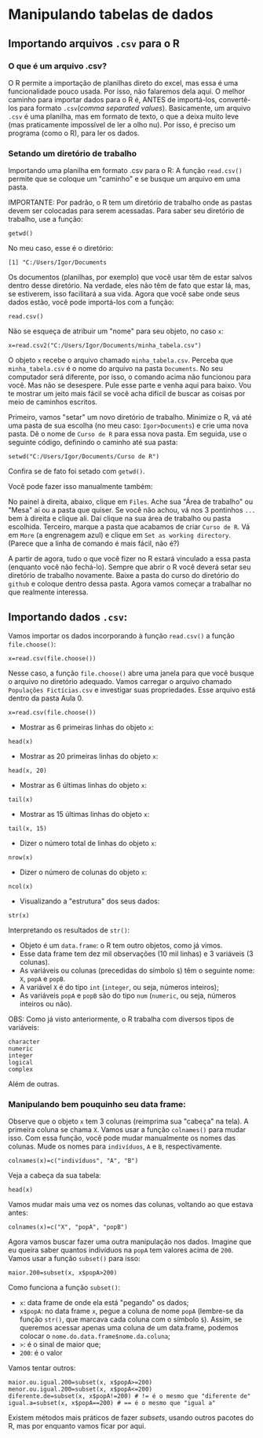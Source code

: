 # Manipulando tabelas de dados

## Importando arquivos ```.csv``` para o R

### O que é um arquivo .csv?
O R permite a importação de planilhas direto do excel, mas essa é uma funcionalidade pouco usada. Por isso, não falaremos dela aqui. O melhor caminho para importar dados para o R é, ANTES de importá-los, convertê-los para formato ```.csv```(*comma separated values*). Basicamente, um arquivo ```.csv``` é uma planilha, mas em formato de texto, o que a deixa muito leve (mas praticamente impossível de ler a olho nu). Por isso, é preciso um programa (como o R), para ler os dados.

### Setando um diretório de trabalho

Importando uma planilha em formato .csv para o R:
A função ```read.csv()``` permite que se coloque um "caminho" e se busque um arquivo em uma pasta.

IMPORTANTE: Por padrão, o R tem um diretório de trabalho onde as pastas devem ser colocadas para serem acessadas. Para saber seu diretório de trabalho, use a função:

```
getwd()
```

No meu caso, esse é o diretório:

```
[1] "C:/Users/Igor/Documents
```
Os documentos (planilhas, por exemplo) que você usar têm de estar salvos dentro desse diretório. Na verdade, eles não têm de fato que estar lá, mas, se estiverem, isso facilitará a sua vida. Agora que você sabe onde seus dados estão, você pode importá-los com a função:
```
read.csv()
```
Não se esqueça de atribuir um "nome" para seu objeto, no caso ```x```:

```
x=read.csv2("C:/Users/Igor/Documents/minha_tabela.csv")
```

O objeto ```x``` recebe o arquivo chamado ```minha_tabela.csv```. Perceba que ```minha_tabela.csv``` é o nome do arquivo na pasta ```Documents```. No seu computador será diferente, por isso, o comando acima não funcionou para você. Mas não se desespere. Pule esse parte e venha aqui para baixo. Vou te mostrar um jeito mais fácil se você acha difícil de buscar as coisas por meio de caminhos escritos.

Primeiro, vamos "setar" um novo diretório de trabalho. Minimize o R, vá até uma pasta de sua escolha (no meu caso: ```Igor>Documents```) e crie uma nova pasta.
Dê o nome de ```Curso de R``` para essa nova pasta. Em seguida, use o seguinte código, definindo o caminho até sua pasta:

```
setwd("C:/Users/Igor/Documents/Curso de R")
```
Confira se de fato foi setado com ```getwd()```.

Você pode fazer isso manualmente também:

No painel à direita, abaixo, clique em ```Files```. Ache sua "Área de trabalho" ou "Mesa" aí ou a pasta que quiser. Se você não achou, vá nos 3 pontinhos ```...``` bem à direita e clique ali. Daí clique na sua área de trabalho ou pasta escolhida. Terceiro, marque a pasta que acabamos de criar ```Curso de R```. Vá em ```More``` (a engrenagem azul) e clique em ```Set as working directory```. (Parece que a linha de comando é mais fácil, não é?)

A partir de agora, tudo o que você fizer no R estará vinculado a essa pasta (enquanto você não fechá-lo). Sempre que abrir o R você deverá setar seu diretório de trabalho novamente. Baixe a pasta do curso do diretório do ```github``` e coloque dentro dessa pasta. Agora vamos começar a trabalhar no que realmente interessa.

## Importando dados ```.csv```:
Vamos importar os dados incorporando à função ```read.csv()``` a função ```file.choose()```:


```
x=read.csv(file.choose())
```

Nesse caso, a função ```file.choose()``` abre uma janela para que você busque o arquivo no diretório adequado. Vamos carregar o arquivo chamado ```Populações Fictícias.csv``` e investigar suas propriedades. Esse arquivo está dentro da pasta Aula 0.

```
x=read.csv(file.choose())
```
- Mostrar as 6 primeiras linhas do objeto ```x```:

```
head(x)
```

- Mostrar as 20 primeiras linhas do objeto ```x```:

```
head(x, 20)
```

- Mostrar as 6 últimas linhas do objeto ```x```:

```
tail(x)
```

- Mostrar as 15 últimas linhas do objeto ```x```:

```
tail(x, 15)
```

- Dizer o número total de linhas do objeto ```x```:

```
nrow(x)
```

- Dizer o número de colunas do objeto ```x```:

```
ncol(x)
```

- Visualizando a "estrutura" dos seus dados:

```
str(x)
```

Interpretando os resultados de ```str()```:
- Objeto é um ```data.frame```: o R tem outro objetos, como já vimos.
- Esse data frame tem dez mil observações (10 mil linhas) e 3 variáveis (3 colunas).
- As variáveis ou colunas (precedidas do símbolo ```$```) têm o seguinte nome: ```X```, ```popA``` e ```popB```.
- A variável ```X``` é do tipo ```int``` (```integer```, ou seja, números inteiros);
- As variáveis ```popA``` e ```popB``` são do tipo ```num``` (```numeric```, ou seja, números inteiros ou não).

OBS: Como já visto anteriormente, o R trabalha com diversos tipos de variáveis:
```
character
numeric
integer
logical
complex
```
Além de outras.

### Manipulando bem pouquinho seu data frame:

Observe que o objeto ```x``` tem 3 colunas (reimprima sua "cabeça" na tela). A primeira coluna se chama ```X```. Vamos usar a função ```colnames()``` para mudar isso. Com essa função, você pode mudar manualmente os nomes das colunas. Mude os nomes para ```indivíduos```, ```A``` e ```B```, respectivamente.

```
colnames(x)=c("indivíduos", "A", "B")
```

Veja a cabeça da sua tabela:

```
head(x)
```

Vamos mudar mais uma vez os nomes das colunas, voltando ao que estava antes:

```
colnames(x)=c("X", "popA", "popB")
```

Agora vamos buscar fazer uma outra manipulação nos dados. Imagine que eu queira saber quantos indivíduos na ```popA``` tem valores acima de ```200```. Vamos usar a função ```subset()``` para isso:

```
maior.200=subset(x, x$popA>200)
```

Como funciona a função ```subset()```:
- ```x```: data frame de onde ela está "pegando" os dados;
- ```x$popA```: no data frame ```x```, pegue a coluna de nome ```popA``` (lembre-se da função ```str()```, que marcava cada coluna com o símbolo ```$```). Assim, se queremos acessar apenas uma coluna de um data.frame, podemos colocar o ```nome.do.data.frame$nome.da.coluna```;
- ```>```: é o sinal de maior que;
- ```200```: é o valor

Vamos tentar outros:

```
maior.ou.igual.200=subset(x, x$popA>=200)
menor.ou.igual.200=subset(x, x$popA<=200)
diferente.de=subset(x, x$popA!=200) # != é o mesmo que "diferente de"
igual.a=subset(x, x$popA==200) # == é o mesmo que "igual a"
```
Existem métodos mais práticos de fazer *subsets*, usando outros pacotes do R, mas por enquanto vamos ficar por aqui.

